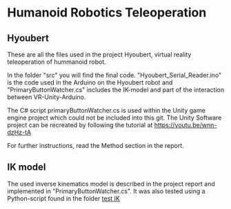 # Humanoid Robotics Teleoperation
##           Hyoubert
These are all the files used in the project Hyoubert, virtual reality teleoperation of hummanoid robot.

In the folder "src" you will find the final code.  "Hyoubert_Serial_Reader.ino" is the code used in the Arduino on the Hyoubert robot and "PrimaryButtonWatcher.cs" includes the IK-model and part of the interaction between VR-Unity-Arduino. 

The C# script primaryButtonWatcher.cs is used within the Unity game engine project which could not be included into this git.
The Unity Software project can be recreated by following the tutorial at https://youtu.be/wnn-dzHz-tA

For further instructions, read the Method section in the report.

##         IK model
The used inverse kinematics model is described in the project report and implemented in "PrimaryButtonWatcher.cs". It was also tested using a Python-script found in the folder [test IK](https://github.com/Ebiz95/Humanoid-Robotics-Teleoperation-Hyoubert/tree/main/test_IK)
